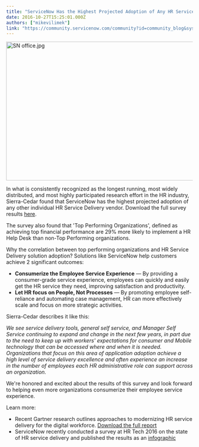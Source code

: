 ```yaml
---
title: "ServiceNow Has the Highest Projected Adoption of Any HR Service Delivery Vendor SierraCedar  HR Systems Survey"
date: 2016-10-27T15:25:01.000Z
authors: ["mikevilimek"]
link: "https://community.servicenow.com/community?id=community_blog&sys_id=2acda2e9dbd0dbc01dcaf3231f961906"
---
```

<p><img   alt="SN office.jpg" class="image-1 jive-image" height="375" src="24bee4c2db949344e9737a9e0f96196d.iix" style="width: 562px; height: 374.667px;" width="562"/></p><p></p><p>In what is consistently recognized as the longest running, most widely distributed, and most highly participated research effort in the HR industry, Sierra-Cedar found that ServiceNow has the highest projected adoption of any other individual HR Service Delivery vendor. Download the full survey results <a title="rvey.constantcontact.com/survey/a07e8n8k4zehozw7vhv/a02gqeiu8xiy9x/questions" href="http://survey.constantcontact.com/survey/a07e8n8k4zehozw7vhv/a02gqeiu8xiy9x/questions">here</a>.</p><p></p><p>The survey also found that 'Top Performing Organizations', defined as achieving top financial performance are 29% more likely to implement a HR Help Desk than non-Top Performing organizations.</p><p></p><p>Why the correlation between top performing organizations and HR Service Delivery solution adoption? Solutions like ServiceNow help customers achieve 2 significant outcomes:</p><p></p><ul style="list-style-type: disc;"><li><strong>Consumerize the Employee Service Experience</strong> — By providing a consumer-grade service experience, employees can quickly and easily get the HR service they need, improving satisfaction and productivity.</li><li><strong>Let HR focus on People, Not Processes</strong> — By promoting employee self-reliance and automating case management, HR can more effectively scale and focus on more strategic activities.</li></ul><p></p><p>Sierra-Cedar describes it like this:</p><p></p><p><em>We see service delivery tools, general self service, and Manager Self Service continuing to expand and change in the next few years, in part due to the need to keep up with workers' expectations for consumer and Mobile technology that can be accessed where and when it is needed. Organizations that focus on this area of application adoption achieve a high level of service delivery excellence and often experience an increase in the number of employees each HR administrative role can support across an organization.</em></p><p></p><p>We're honored and excited about the results of this survey and look forward to helping even more organizations consumerize their employee service experience.</p><p></p><p>Learn more:</p><ul style="list-style-type: disc;"><li>Recent Gartner research outlines approaches to modernizing HR service delivery for the digital workforce. <a title="w.servicenow.com/lpayr/gartner-report-modernizing-hr-service-delivery.html" href="http://www.servicenow.com/lpayr/gartner-report-modernizing-hr-service-delivery.html">Download the full report</a></li><li>ServiceNow recently conducted a survey at HR Tech 2016 on the state of HR service delivery and published the results as an <a title="w.servicenow.com/content/dam/servicenow/documents/infographics/info-2016-state-of-hr-service-delivery.pdf" href="http://www.servicenow.com/content/dam/servicenow/documents/infographics/info-2016-state-of-hr-service-delivery.pdf">infographic</a></li></ul>